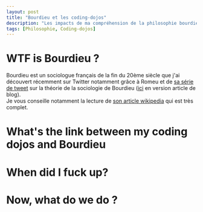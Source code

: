 ```yaml
---
layout: post
title: "Bourdieu et les coding-dojos"
description: "Les impacts de ma compréhension de la philosophie bourdieusienne sur mes coding-dojos"
tags: [Philosophie, Coding-dojos]
---
```



# WTF is Bourdieu ?

Bourdieu est un sociologue français de la fin du 20ème siècle que j'ai découvert récemment sur Twitter notamment 
grâce à Romeu et de [sa série de tweet](https://twitter.com/malk_zameth/status/991279604643123200) sur la 
théorie de la sociologie de Bourdieu ([ici](https://medium.com/@Romeu/agility-should-pay-attention-to-sociology-b671fd056933) 
en version article de blog).   
Je vous conseille notamment la lecture de [son article wikipedia](https://fr.wikipedia.org/wiki/Pierre_Bourdieu) qui est très complet. 

# What's the link between my coding dojos and Bourdieu

# When did I fuck up? 

# Now, what do we do ?


